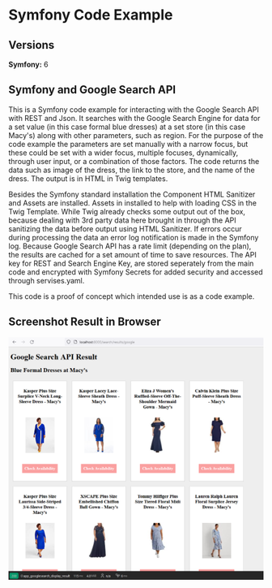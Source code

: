 # Symfony Code Example

## Versions

**Symfony:** 6

## Symfony and Google Search API

This is a Symfony code example for interacting with the Google Search API with REST and Json. 
It searches with the Google Search Engine for data for a set value (in this case formal blue dresses) at a set store (in this case Macy's) along with other parameters, such as region. For the purpose of the code example the parameters are set manually with a narrow focus, but these could be set with a wider focus, multiple focuses, dynamically,  through user input, or a combination of those factors. The code returns the data such as image of the dress, the link to the store, and the name of the dress. The output is in  HTML in Twig templates. 

Besides the Symfony standard installation the Component HTML Sanitizer and Assets are installed. Assets in installed to help with loading CSS in the Twig Template. While Twig already checks some output out of the box, because dealing with 3rd party data here brought in through the API sanitizing the data before output using HTML Sanitizer. If errors occur during processing the data an error log notification is made in the Symfony log. Because Google Search API has a rate limit (depending on the plan), the results are cached for a set amount of time to save resources. The API key for REST and Search Engine Key, are stored seperately from the main code and encrypted with Symfony Secrets for added security and accessed through servises.yaml.


This code is a proof of concept which intended use is as a code example. 

## Screenshot Result in Browser

![alt text](screenshot_code_example_symfony.png)
